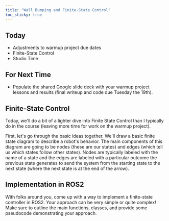 ```yaml
---
title: "Wall Bumping and Finite-State Control"
toc_sticky: true
---
```


## Today

* Adjustments to warmup project due dates
* Finite-State Control
* Studio Time

## For Next Time
* Populate the shared Google slide deck with your warmup project lessons and results (final writeup and code due Tuesday the 19th).

## Finite-State Control

Today, we'll do a bit of a lighter dive into Finite State Control than I typically do in the course (leaving more time for work on the warmup project).

First, let's go through the basic ideas together.  We'll draw a basic finite state diagram to describe a robot's behavior.  The main components of this diagram are going to be nodes (these are our states) and edges (which tell us which states follow other states).  Nodes are typically labeled with the name of a state and the edges are labeled with a particular outcome the previous state generates to send the system from the starting state to the next state (where the next state is at the end of the arrow).

## Implementation in ROS2

With folks around you, come up with a way to implement a finite-state controller in ROS2.  Your approach can be very simple or quite complex!  Make sure to outline the main functions, classes, and provide some pseudocode demonstrating your approach.

